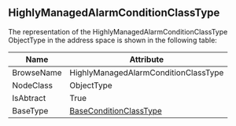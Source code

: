 <!-- objecttype -->
## HighlyManagedAlarmConditionClassType

The representation of the HighlyManagedAlarmConditionClassType ObjectType in the address space is shown in the following table:  

|Name|Attribute|
|---|---|
|BrowseName|HighlyManagedAlarmConditionClassType|
|NodeClass|ObjectType|
|IsAbtract|True|
|BaseType|[BaseConditionClassType](../../../Part9/ObjectTypes/BaseConditionClassType/readme.md)|


